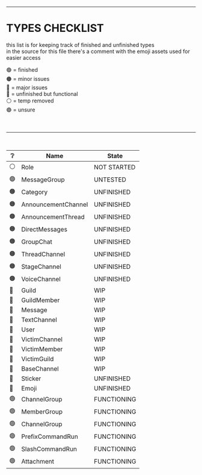 [assets]: <> ( 
  🟢
  🟠
  🔴
  🔵
  ⚪
  🟣
)


---


# TYPES CHECKLIST
this list is for keeping track of finished and unfinished types<br>
in the source for this file there's a comment with the emoji assets used for easier access

🟢 = finished<br>
🟠 = minor issues<br>
🔴 = major issues<br>
🔵 = unfinished but functional<br>
⚪ = temp removed<br>
🟣 = unsure<br>

<br>

---

<br>

| ❔ | Name | State |
| - | - | - |
| ⚪ | Role | NOT STARTED |
| 🟣 | MessageGroup | UNTESTED |
| 🟠 | Category | UNFINISHED |
| 🟠 | AnnouncementChannel | UNFINISHED |
| 🟠 | AnnouncementThread | UNFINISHED |
| 🟠 | DirectMessages | UNFINISHED |
| 🟠 | GroupChat | UNFINISHED |
| 🟠 | ThreadChannel | UNFINISHED |
| 🟠 | StageChannel | UNFINISHED |
| 🟠 | VoiceChannel | UNFINISHED |
| 🔵 | Guild | WIP |
| 🔵 | GuildMember | WIP |
| 🔵 | Message | WIP |
| 🔵 | TextChannel | WIP |
| 🔵 | User | WIP |
| 🔵 | VictimChannel | WIP |
| 🔵 | VictimMember | WIP |
| 🔵 | VictimGuild | WIP |
| 🔵 | BaseChannel | WIP |
| 🔵 | Sticker | UNFINISHED |
| 🔵 | Emoji | UNFINISHED |
| 🟢 | ChannelGroup | FUNCTIONING |
| 🟢 | MemberGroup | FUNCTIONING |
| 🟢 | ChannelGroup | FUNCTIONING |
| 🟢 | PrefixCommandRun | FUNCTIONING |
| 🟢 | SlashCommandRun | FUNCTIONING |
| 🟢 | Attachment | FUNCTIONING |
